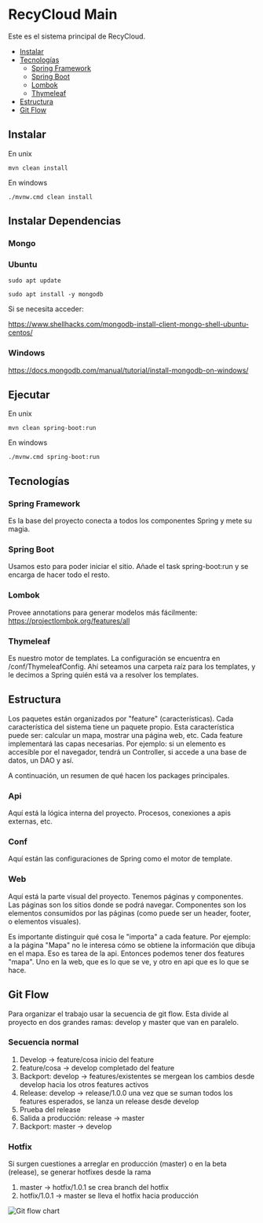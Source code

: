 # RecyCloud Main

Este es el sistema principal de RecyCloud.

- [Instalar](#instalar)
- [Tecnologías](#tecnologías)
  - [Spring Framework](#spring-framework)
  - [Spring Boot](#spring-boot)
  - [Lombok](#lombok)
  - [Thymeleaf](#thymeleaf)
- [Estructura](#estructura)
- [Git Flow](#git-flow)

## Instalar

En unix
```shell script
mvn clean install
```

En windows
```shell script
./mvnw.cmd clean install
```

## Instalar Dependencias

### Mongo

### Ubuntu

```shell script
sudo apt update
```

```shell script
sudo apt install -y mongodb
```

Si se necesita acceder:

https://www.shellhacks.com/mongodb-install-client-mongo-shell-ubuntu-centos/

### Windows

https://docs.mongodb.com/manual/tutorial/install-mongodb-on-windows/

## Ejecutar

En unix
```shell script
mvn clean spring-boot:run
```

En windows
```shell script
./mvnw.cmd spring-boot:run
```

## Tecnologías

### Spring Framework

Es la base del proyecto conecta a todos los componentes Spring y mete su magia.

### Spring Boot
Usamos esto para poder iniciar el sitio. Añade el task spring-boot:run y se encarga de hacer todo el resto.

### Lombok
Provee annotations para generar modelos más fácilmente: https://projectlombok.org/features/all

### Thymeleaf
Es nuestro motor de templates. La configuración se encuentra en /conf/ThymeleafConfig. Ahí seteamos una carpeta raíz para los templates, y le decimos a Spring quién está va a resolver los templates.

## Estructura
Los paquetes están organizados por "feature" (características). Cada característica del sistema tiene un paquete propio. Esta característica puede ser: calcular un mapa, mostrar una página web, etc. Cada feature implementará las capas necesarias. Por ejemplo: si un elemento es accesible por el navegador, tendrá un Controller, si accede a una base de datos, un DAO y así.

A continuación, un resumen de qué hacen los packages principales.

### Api
Aquí está la lógica interna del proyecto. Procesos, conexiones a apis externas, etc.

### Conf
Aquí están las configuraciones de Spring como el motor de template.

### Web
Aquí está la parte visual del proyecto. Tenemos páginas y componentes. Las páginas son los sitios donde se podrá navegar. Componentes son los elementos consumidos por las páginas (como puede ser un header, footer, o elementos visuales).

Es importante distinguir qué cosa le "importa" a cada feature. Por ejemplo: a la página "Mapa" no le interesa cómo se obtiene la información que dibuja en el mapa. Eso es tarea de la api. Entonces podemos tener dos features "mapa". Uno en la web, que es lo que se ve, y otro en api que es lo que se hace.

## Git Flow
Para organizar el trabajo usar la secuencia de git flow. Esta divide al proyecto en dos grandes ramas: develop y master que van en paralelo.

### Secuencia normal
1. Develop -> feature/cosa inicio del feature
2. feature/cosa -> develop completado del feature
3. Backport: develop -> features/existentes se mergean los cambios desde develop hacia los otros features activos
4. Release: develop -> release/1.0.0 una vez que se suman todos los features esperados, se lanza un release desde develop
5. Prueba del release
6. Salida a producción: release -> master
7. Backport: master -> develop

### Hotfix
Si surgen cuestiones a arreglar en producción (master) o en la beta (release), se generar hotfixes desde la rama
1. master -> hotfix/1.0.1 se crea branch del hotfix
2. hotfix/1.0.1 -> master se lleva el hotfix hacia producción

![Git flow chart](https://leanpub.com/site_images/git-flow/git-flow-nvie.png "Git Flow Chart")